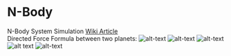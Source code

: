 # N-Body
N-Body System Simulation [Wiki Article](https://en.wikipedia.org/wiki/N-body_problem) <br />
Directed Force Formula between two planets: ![alt-text](https://wikimedia.org/api/rest_v1/media/math/render/svg/f0c5aab28749b00eb610136b76689a0f6cf57976)
![alt-text](https://github.com/claCase/N-Body/blob/main/Animations/animation5.gif)
![alt-text](https://github.com/claCase/N-Body/blob/main/Animations/animation6.gif)
![alt text](https://github.com/claCase/N-Body/blob/main/Animations/animation.gif)
![alt-text](https://github.com/claCase/N-Body/blob/main/Animations/animation2.gif)